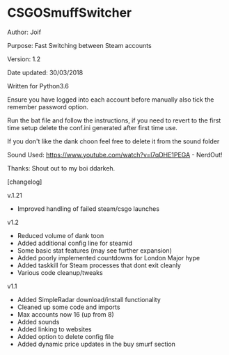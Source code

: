 # CSGOSmuffSwitcher

Author: Joif

Purpose: Fast Switching between Steam accounts

Version: 1.2

Date updated: 30/03/2018

Written for Python3.6 

Ensure you have logged into each account before manually also tick the remember password option.

Run the bat file and follow the instructions, if you need to revert to the first time setup delete the conf.ini generated after first time use.

If you don't like the dank choon feel free to delete it from the sound folder

Sound Used: https://www.youtube.com/watch?v=l7qDHE1PEGA - NerdOut!

Thanks: Shout out to my boi ddarkeh.

[changelog]

v.1.21
- Improved handling of failed steam/csgo launches

v1.2
- Reduced volume of dank toon
- Added additional config line for steamid
- Some basic stat features (may see further expansion)
- Added poorly implemented countdowns for London Major hype
- Added taskkill for Steam processes that dont exit cleanly
- Various code cleanup/tweaks

v1.1

- Added SimpleRadar download/install functionality
- Cleaned up some code and imports
- Max accounts now 16 (up from 8)
- Added sounds
- Added linking to websites
- Added option to delete config file
- Added dynamic price updates in the buy smurf section
